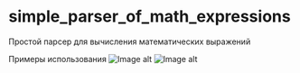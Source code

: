 # simple_parser_of_math_expressions
Простой парсер для вычисления математических выражений

Примеры использования
![Image alt](https://github.com/mamkad/simple_parser_of_math_expressions/example1.png)
![Image alt](https://github.com/mamkad/simple_parser_of_math_expressions/example2.png)
